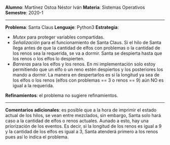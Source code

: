 **Alumno**: Martínez Ostoa Néstor Iván 
**Materia**: Sistemas Operativos 
**Semestre**: 2020-1

---

**Problema**: Santa Claus 
**Lenguaje**: Python3
**Estrategia**: 

- *Mutex* para proteger variables compartidas. 
- *Señalización* para el funcionamiento de Santa Claus. Si el hilo de Santa llega antes de que la cantidad de elfos con problemas o la cantidad de los renos sea la requerida, se va a dormir. Santa se despierta hasta que los renos o los elfos lo despierten. 
- *Barreras* para los elfos y los renos. En mi implementación solo estoy permitiendo que un elfo o un reno estén despiertos y los posteriores los mando a dormir. La manera en despertarlos es si la longitud ya sea de los elfos o los renos (elfos con problemas == 3 o renos == 9)  aún NO es igual a la requerida. 

**Refinamientos**: el problema no sugiere refinamientos. 

---

**Comentarios adicionales**: es posible que a la hora de imprimir el estado actual de los hilos, se vean entre mezclados, sin embargo, Santa solo hará caso a la cantidad de elfos o renos actuales. Aunado a esto, hay una priorización de los eventos. Es decir, si la longitud de los renos es igual a 9 y la cantidad de los elfos es igual a 3, Santa atenderá primero a los renos pues así lo indica el problema. 